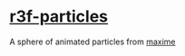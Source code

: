 # [r3f-particles](https://r3f-particles.vercel.app/)
A sphere of animated particles from [maxime](https://blog.maximeheckel.com/posts/the-magical-world-of-particles-with-react-three-fiber-and-shaders/)
